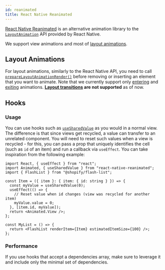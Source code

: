 ```yaml
---
id: reanimated
title: React Native Reanimated
---
```


[React Native Reanimated](https://www.reanimated2.com/) is an alternative animation library to the [`LayoutAnimation`](https://reactnative.dev/docs/layoutanimation) API provided by React Native.

We support view animations and most of [layout animations](https://docs.swmansion.com/react-native-reanimated/docs/fundamentals/layout_animations/).

## Layout Animations

For layout animations, similarly to the React Native API, you need to call [`prepareLayoutAnimationRender()`](../fundamentals/usage.md#prepareforlayoutanimationrender) before removing or inserting an element that you want to animate. Note that we currently support only [entering](https://docs.swmansion.com/react-native-reanimated/docs/api/LayoutAnimations/entryAnimations) and [exiting](https://docs.swmansion.com/react-native-reanimated/docs/api/LayoutAnimations/exitAnimations) animations. **[Layout transitions](https://docs.swmansion.com/react-native-reanimated/docs/api/LayoutAnimations/layoutTransitions) are not supported** as of now.

## Hooks

### Usage

You can use hooks such as [`useSharedValue`](https://docs.swmansion.com/react-native-reanimated/docs/api/hooks/useSharedValue) as you would in a normal view. The difference is that since views get recycled, a value can transfer to an unrelated component. You will need to reset such values when a view is recycled - for this, you can pass a prop that uniquely identifies the cell (such as `id` of an item) and run a callback via `useEffect`. You can take inspiration from the following example:

```tsx
import React, { useEffect } from "react";
import Animated, { useSharedValue } from "react-native-reanimated";
import { FlashList } from "@shopify/flash-list";

const Item = ({ item }: { item: { id: string } }) => {
  const myValue = useSharedValue(0);
  useEffect(() => {
    // Reset value when id changes (view was recycled for another item)
    myValue.value = 0;
  }, [item.id, myValue]);
  return <Animated.View />;
};

const MyList = () => {
  return <FlashList renderItem={Item} estimatedItemSize={100} />;
};
```

### Performance

If you use hooks that accept a dependencies array, make sure to leverage it and include only the minimal set of dependencies.
